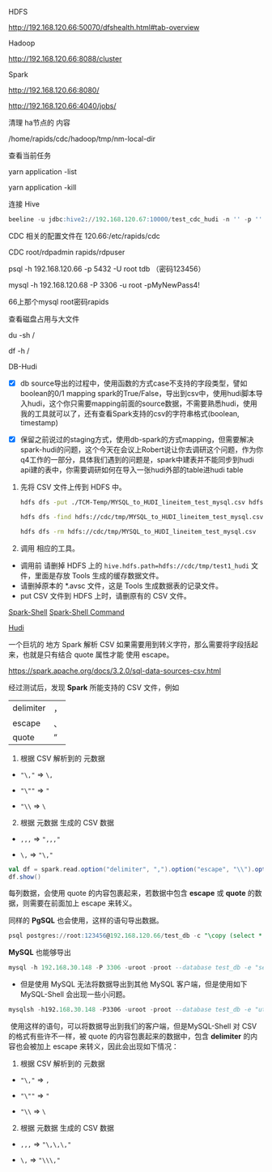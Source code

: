 HDFS

http://192.168.120.66:50070/dfshealth.html#tab-overview

Hadoop

http://192.168.120.66:8088/cluster

Spark

http://192.168.120.66:8080/

http://192.168.120.66:4040/jobs/



清理 ha节点的 内容

/home/rapids/cdc/hadoop/tmp/nm-local-dir





查看当前任务 

yarn application -list

yarn application -kill <appId>





连接 Hive  

```sql
beeline -u jdbc:hive2://192.168.120.67:10000/test_cdc_hudi -n '' -p '' -e ""
```





CDC 相关的配置文件在 120.66:/etc/rapids/cdc

CDC root/rdpadmin   rapids/rdpuser

psql -h 192.168.120.66 -p 5432 -U root tdb （密码123456）

mysql -h 192.168.120.68 -P 3306 -u root -pMyNewPass4!

66上那个mysql root密码rapids



查看磁盘占用与大文件

du -sh /

df -h /



DB-Hudi

-   [x] db source导出的过程中，使用函数的方式case不支持的字段类型，譬如boolean的0/1 mapping spark的True/False，导出到csv中，使用hudi脚本导入hudi，这个你只需要mapping前面的source数据，不需要熟悉hudi，使用我的工具就可以了，还有查看Spark支持的csv的字符串格式(boolean, timestamp)
-   [x] 保留之前说过的staging方式，使用db-spark的方式mapping，但需要解决spark-hudi的问题，这个今天在会议上Robert说让你去调研这个问题，作为你q4工作的一部分，具体我们遇到的问题是，spark中建表并不能同步到hudi api建的表中，你需要调研如何在导入一张hudi外部的table进hudi table



1.  先将 CSV 文件上传到 HDFS 中。

    ```sh
    hdfs dfs -put ./TCM-Temp/MYSQL_to_HUDI_lineitem_test_mysql.csv hdfs://cdc/tmp/
    
    hdfs dfs -find hdfs://cdc/tmp/MYSQL_to_HUDI_lineitem_test_mysql.csv
    
    hdfs dfs -rm hdfs://cdc/tmp/MYSQL_to_HUDI_lineitem_test_mysql.csv
    ```

    

2.  调用 相应的工具。

-   调用前 请删掉 HDFS 上的 `hive.hdfs.path=hdfs://cdc/tmp/test1_hudi` 文件，里面是存放 Tools 生成的缓存数据文件。
-   请删掉原本的 *.avsc 文件，这是 Tools 生成数据表的记录文件。
-   put CSV 文件到 HDFS 上时，请删原有的 CSV 文件。





[Spark-Shell](https://spark.apache.org/docs/latest/quick-start.html)   [Spark-Shell Command](https://spark.apache.org/docs/3.2.0/submitting-applications.html)

[Hudi](https://hudi.apache.org/docs/quick-start-guide/)



一个巨坑的 地方 Spark 解析 CSV 如果需要用到转义字符，那么需要将字段括起来，也就是只有结合 quote 属性才能 使用 escape。

https://spark.apache.org/docs/3.2.0/sql-data-sources-csv.html

经过测试后，发现 **Spark** 所能支持的 CSV 文件，例如

|           |      |
| --------- | ---- |
| delimiter | ，   |
| escape    | 、   |
| quote     | ”    |

1.  根据 CSV 解析到的 元数据

-   `"\,"` => `\,`

-   `"\""` => `"`

-   `"\\` => `\`

2.  根据 元数据 生成的 CSV 数据

-   `,,,` => `",,,"`

-   `\,` => `"\,"`


```scala
val df = spark.read.option("delimiter", ",").option("escape", "\\").option("quote", "\"").csv(path)
df.show()
```

每列数据，会使用 quote 的内容包裹起来，若数据中包含 **escape** 或 **quote** 的数据，则需要在前面加上 escape 来转义。

同样的 **PgSQL** 也会使用，这样的语句导出数据。

```sql
psql postgres://root:123456@192.168.120.66/test_db -c "\copy (select * from demo) to './demo_pgsql.csv' with DELIMITER ',' csv quote '\"' escape '\\' force quote *;"
```

**MySQL** 也能够导出

```sql
mysql -h 192.168.30.148 -P 3306 -uroot -proot --database test_db -e "select * from demo into outfile '/usr/local/download/demo_mysql.csv' fields terminated by ',' optionally enclosed by '\"' lines terminated by '\n'";
```



-   但是使用 MySQL 无法将数据导出到其他 MySQL 客户端，但是使用如下 MySQL-Shell 会出现一些小问题。

```sql
mysqlsh -h192.168.30.148 -P3306 -uroot -proot --database test_db -e "util.exportTable('demo','./demo_mysql.csv',{linesTerminatedBy:'\n',fieldsTerminatedBy:',',fieldsOptionallyEnclosed:true,fieldsEnclosedBy:'\"',fieldsEscapedBy:'\\\'})"
```

​    使用这样的语句，可以将数据导出到我们的客户端，但是MySQL-Shell 对 CSV 的格式有些许不一样，被 quote 的内容包裹起来的数据中，包含 **delimiter** 的内容也会被加上 escape 来转义，因此会出现如下情况：

1.  根据 CSV 解析到的 元数据

-   `"\,"` => `,`

-   `"\""` => `"`

-   `"\\` => `\`

2.  根据 元数据 生成的 CSV 数据

-   `,,,` => `"\,\,\,"`

-   `\,` => `"\\\,"`

